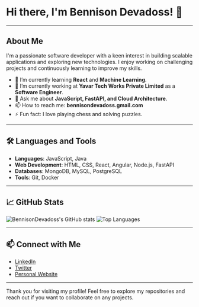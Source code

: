 # Hi there, I'm Bennison Devadoss! 👋

---

## About Me

I'm a passionate software developer with a keen interest in building scalable applications and exploring new technologies. I enjoy working on challenging projects and continuously learning to improve my skills.

- 🌱 I’m currently learning **React** and **Machine Learning**.
- 💼 I’m currently working at **Yavar Tech Works Private Limited** as a **Software Engineer**.
- 💬 Ask me about **JavaScript, FastAPI, and Cloud Architecture**.
- 📫 How to reach me: **bennisondevadoss.gmail.com**
- ⚡ Fun fact: I love playing chess and solving puzzles.

---

## 🛠️ Languages and Tools

- **Languages**: JavaScript, Java
- **Web Development**: HTML, CSS, React, Angular, Node.js, FastAPI
- **Databases**: MongoDB, MySQL, PostgreSQL
- **Tools**: Git, Docker

---

## 📈 GitHub Stats

![BennisonDevadoss's GitHub stats](https://github-readme-stats.vercel.app/api?username=BennisonDevadoss&show_icons=true&theme=radical)
![Top Languages](https://github-readme-stats.vercel.app/api/top-langs/?username=BennisonDevadoss&layout=compact&theme=radical)

---

## 📫 Connect with Me

- [LinkedIn](https://www.linkedin.com/in/bennisondevadoss/)
- [Twitter](https://twitter.com/bennisondev)
- [Personal Website](https://bennisondevadoss.com)

---

Thank you for visiting my profile! Feel free to explore my repositories and reach out if you want to collaborate on any projects.
